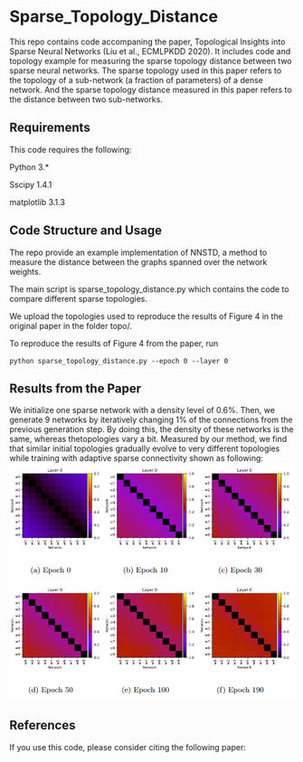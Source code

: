 # Sparse_Topology_Distance
This repo contains code accompaning the paper, Topological Insights into Sparse Neural Networks (Liu et al., ECMLPKDD 2020). It includes code and topology example for measuring the sparse topology distance between two sparse neural networks. The sparse topology used in this paper refers to the topology of a sub-network (a fraction of parameters) of a dense network. And the sparse topology distance measured in this paper refers to the distance between two sub-networks. 

## Requirements

This code requires the following:

Python 3.*

Sscipy 1.4.1

matplotlib 3.1.3

## Code Structure and Usage

The repo provide an example implementation of NNSTD, a method to measure the distance between the graphs spanned over the network weights.

The main script is sparse_topology_distance.py which contains the code to compare different sparse topologies. 

We upload the topologies used to reproduce the results of Figure 4 in the original paper in the folder topo/. 

To reproduce the results of Figure 4 from the paper, run 
```
python sparse_topology_distance.py --epoch 0 --layer 0
```
## Results from the Paper

We initialize  one sparse network with a density level of 0.6%. Then, we generate 9 networks by iteratively changing 1% of the connections from the previous generation step. By doing this, the density of these networks is the same, whereas thetopologies vary a bit. Measured by our method, we find that similar initial topologies gradually evolve to very different topologies while training with adaptive sparse connectivity shown as following:
![](Figure_4.png)

## References

If you use this code, please consider citing the following paper:





